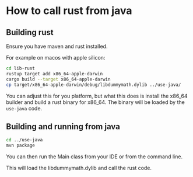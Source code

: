 # How to call rust from java


## Building rust

Ensure you have maven and rust installed. 

For example on macos with apple silicon: 

```bash
cd lib-rust
rustup target add x86_64-apple-darwin
cargo build --target x86_64-apple-darwin
cp target/x86_64-apple-darwin/debug/libdummymath.dylib ../use-java/
```

You can adjust this for you platform, but what this does is install the x86_64 builder and build a rust binary for x86_64. The binary will be loaded by the `use-java` code. 

## Building and running from java

```bash
cd ../use-java
mvn package
```

You can then run the Main class from your IDE or from the command line. 

This will load the libdummymath.dylib and call the rust code. 




